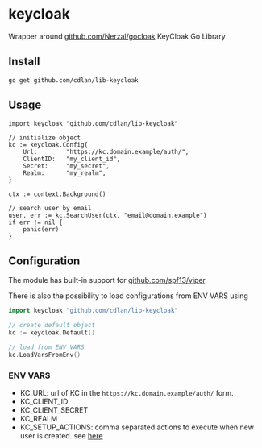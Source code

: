 # keycloak
Wrapper around [github.com/Nerzal/gocloak](https://github.com/Nerzal/gocloak/tree/main) KeyCloak Go Library

## Install

```shell
go get github.com/cdlan/lib-keycloak
```

## Usage
```golang
import keycloak "github.com/cdlan/lib-keycloak"

// initialize object
kc := keycloak.Config{
    Url:        "https://kc.domain.example/auth/",
    ClientID:   "my_client_id",
    Secret:     "my_secret",
    Realm:      "my_realm",
}

ctx := context.Background()

// search user by email
user, err := kc.SearchUser(ctx, "email@domain.example")
if err != nil {
    panic(err)
}
```

## Configuration
The module has built-in support for [github.com/spf13/viper](https://github.com/spf13/viper).

There is also the possibility to load configurations from ENV VARS using
```go
import keycloak "github.com/cdlan/lib-keycloak"

// create default object
kc := keycloak.Default()

// load from ENV VARS
kc.LoadVarsFromEnv()
```

### ENV VARS
- KC_URL: url of KC in the `https://kc.domain.example/auth/` form.
- KC_CLIENT_ID
- KC_CLIENT_SECRET
- KC_REALM
- KC_SETUP_ACTIONS: comma separated actions to execute when new user is created. see [here](https://stackoverflow.com/questions/45328003/setting-required-action-on-new-keycloak-user-account#45433846)
